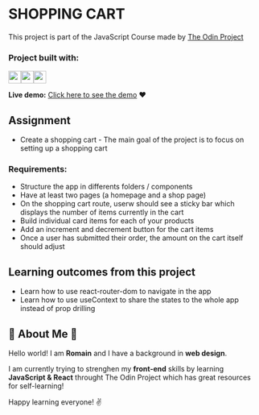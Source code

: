 # SHOPPING CART

This project is part of the JavaScript Course made by [The Odin Project](www.theodinproject.com) <img src="https://www.theodinproject.com/assets/odin-logo-bd86cf893a3de1f1daceabc1377f58669776616a91ab70c601fd5c16a4686468.svg" width="15">

### Project built with:

<img src="https://image.flaticon.com/icons/png/512/136/136528.png" width="25"><img src="https://image.flaticon.com/icons/png/512/136/136527.png" width="25"><img src="https://cdn-icons-png.flaticon.com/512/919/919851.png" width="25">

**Live demo:** [Click here to see the demo](https://romainnm.github.io/memory-game) :heart:

## Assignment

- Create a shopping cart - The main goal of the project is to focus on setting up a shopping cart

### Requirements:

- Structure the app in differents folders / components
- Have at least two pages (a homepage and a shop page)
- On the shopping cart route, userw should see a sticky bar which displays the number of items currently in the cart
- Build individual card items for each of your products
- Add an increment and decrement button for the cart items
- Once a user has submitted their order, the amount on the cart itself should adjust

## Learning outcomes from this project
- Learn how to use react-router-dom to navigate in the app
- Learn how to use useContext to share the states to the whole app instead of prop drilling

## :cactus: About Me :cactus:

Hello world! I am **Romain** and I have a background in **web design**.

I am currently trying to strenghen my **front-end** skills by learning **JavaScript & React** throught The Odin Project which has great resources for self-learning!

Happy learning everyone! :v:
